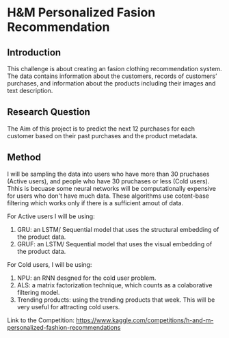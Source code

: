 # H&M Personalized Fasion Recommendation
## Introduction

This challenge is about creating an fasion clothing recommendation system. The data contains information about the customers, records of customers’ purchases, and information about the products including their images and text description.


## Research Question

The Aim of this project is to predict the next 12 purchases for each customer based on their past purchases and the product metadata.

## Method

I will be sampling the data into users who have more than 30 pruchases (Active users), and people who have 30 pruchases or less (Cold users). Thhis is becuase some neural networks will be computationally expensive for users who don't have much data. These algorithms use cotent-base filtering which works only if there is a sufficient amout of data.

For Active users I will be using:

1. GRU: an LSTM/ Sequential model that uses the structural embedding of the product data.
2. GRUF: an LSTM/ Sequential model that uses the visual embedding of the product data.

For Cold users, I will be using:

1. NPU: an RNN desgned for the cold user problem.
2. ALS: a matrix factorization technique, which counts as a colaborative filtering model.
3. Trending products: using the trending products that week. This will be very useful for attracting cold users.

Link to the Competition: https://www.kaggle.com/competitions/h-and-m-personalized-fashion-recommendations
